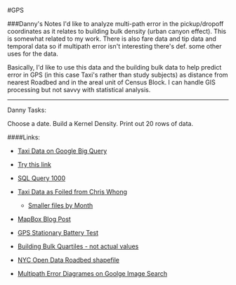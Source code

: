 #GPS 

###Danny's Notes
I'd like to analyze multi-path error in the pickup/dropoff coordinates as it relates to building bulk density (urban canyon effect). This is somewhat related to my work. There is also fare data and tip data and temporal data so if multipath error isn't interesting there's def. some other uses for the data.

Basically, I'd like to use this data and the building bulk data to help predict error in GPS (in this case Taxi's rather than study subjects) as distance from nearest Roadbed and in the areal unit of Census Block. I can handle GIS processing but not savvy with statistical analysis.

---

Danny Tasks:

Choose a date. 
Build a Kernel Density. 
Print out 20 rows of data. 
	

####Links:
* [Taxi Data on Google Big Query](https://bigquery.cloud.google.com/table/833682135931:nyctaxi.trip_data)
* [Try this link](https://bigquery.cloud.google.com/results/api-project-613643693354)
* [SQL Query 1000](https://bigquery.cloud.google.com/results/api-project-613643693354:job_mGbEYdCir9yzU1sgmMHrS9LVZ_8)


* [Taxi Data as Foiled from Chris Whong](http://chriswhong.com/open-data/foil_nyc_taxi/)
	* [Smaller files by Month](http://www.andresmh.com/nyctaxitrips/) 

* [MapBox Blog Post](https://www.mapbox.com/blog/nyc-taxi/)

* [GPS Stationary Battery Test](https://cartodbacademy.cartodb.com/viz/26250460-05d8-11e4-9e73-0e73339ffa50/public_map)

* [Building Bulk Quartiles - not actual values](http://cartodbacademy.cartodb.com/viz/0e12d8f0-f185-11e3-a6bc-0e73339ffa50/embed_map)

* [NYC Open Data Roadbed shapefile](https://data.cityofnewyork.us/City-Government/Roadbed/xgwd-7vhd)

* [Multipath Error Diagrames on Goolge Image Search](https://www.google.com/search?q=multipath+error&es_sm=91&tbm=isch&imgil=lmyptHWdWtcRkM%253A%253Bkp_kCkAnfbpKCM%253Bhttp%25253A%25252F%25252Fgeoawesomeness.com%25252Fgnss-reflectometry-making-use-multipath-altimeter-measurements%25252F&source=iu&pf=m&fir=lmyptHWdWtcRkM%253A%252Ckp_kCkAnfbpKCM%252C_&usg=__93l_45AVQN1KYvCtk_LIsb7VahM%3D&biw=1327&bih=751&ved=0CDAQyjc&ei=thXtVOuVBMaoNuPqgzA#imgdii=_&imgrc=lmyptHWdWtcRkM%253A%3Bkp_kCkAnfbpKCM%3Bhttp%253A%252F%252Fgeoawesomeness.com%252Fwp-content%252Fuploads%252F2014%252F01%252Fmultipath.gif%3Bhttp%253A%252F%252Fgeoawesomeness.com%252Fgnss-reflectometry-making-use-multipath-altimeter-measurements%252F%3B337%3B268)

